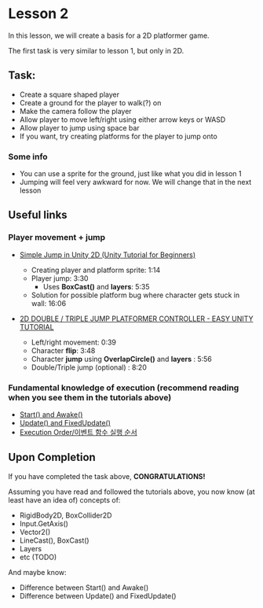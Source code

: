 # Lesson 2

In this lesson, we will create a basis for a 2D platformer game.

The first task is very similar to lesson 1, but only in 2D.

## Task:
* Create a square shaped player
* Create a ground for the player to walk(?) on
* Make the camera follow the player
* Allow player to move left/right using either arrow keys or WASD
* Allow player to jump using space bar
* If you want, try creating platforms for the player to jump onto

### Some info
+ You can use a sprite for the ground, just like what you did in lesson 1
+ Jumping will feel very awkward for now. We will change that in the next lesson

## Useful links
### Player movement + jump
* [Simple Jump in Unity 2D (Unity Tutorial for Beginners)](https://www.youtube.com/watch?v=ptvK4Fp5vRY)
  + Creating player and platform sprite: 1:14
  + Player jump: 3:30
    - Uses **BoxCast()** and **layers**: 5:35
  + Solution for possible platform bug where character gets stuck in wall: 16:06
  
* [2D DOUBLE / TRIPLE JUMP PLATFORMER CONTROLLER - EASY UNITY TUTORIAL](https://www.youtube.com/watch?v=QGDeafTx5ug)
  + Left/right movement: 0:39
  + Character **flip**: 3:48
  + Character **jump** using **OverlapCircle()** and **layers** : 5:56
  + Double/Triple jump (optional) : 8:20
  
### Fundamental knowledge of execution (recommend reading when you see them in the tutorials above)
* [Start() and Awake()](https://unity3d.com/kr/learn/tutorials/topics/scripting/awake-and-start)
* [Update() and FixedUpdate()](https://unity3d.com/kr/learn/tutorials/topics/scripting/update-and-fixedupdate)
* [Execution Order/이벤트 함수 실행 순서](https://docs.unity3d.com/kr/530/Manual/ExecutionOrder.html)
  

## Upon Completion
If you have completed the task above, **CONGRATULATIONS!**

Assuming you have read and followed the tutorials above, you now know (at least have an idea of) concepts of:
* RigidBody2D, BoxCollider2D
* Input.GetAxis()
* Vector2()
* LineCast(), BoxCast()
* Layers
* etc (TODO)

And maybe know:
* Difference between Start() and Awake()
* Difference between Update() and FixedUpdate()



